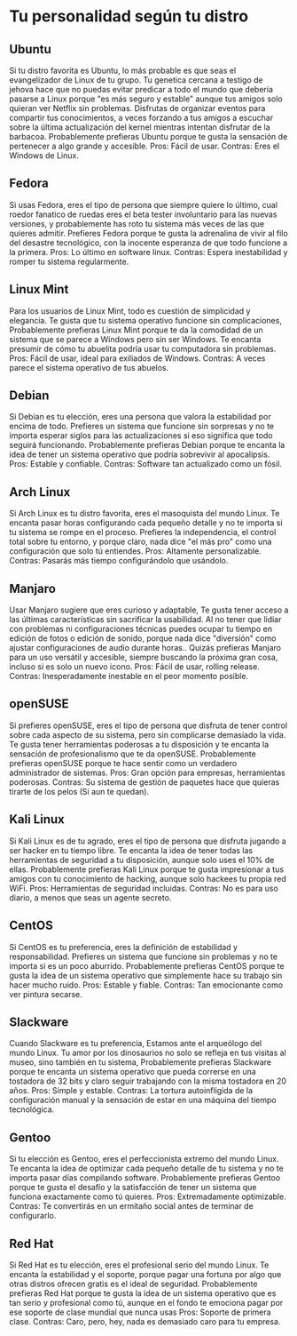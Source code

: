 	 	 	 	
# Tu personalidad según tu distro


## Ubuntu
Si tu distro favorita es Ubuntu, lo más probable es que seas el evangelizador de Linux de tu grupo. Tu genetica cercana a testigo de jehova hace que no puedas evitar predicar a todo el mundo que debería pasarse a Linux porque "es más seguro y estable" aunque tus amigos solo quieran ver Netflix sin problemas. Disfrutas de organizar eventos para compartir tus conocimientos, a veces forzando a tus amigos a escuchar sobre la última actualización del kernel mientras intentan disfrutar de la barbacoa. Probablemente prefieras Ubuntu porque te gusta la sensación de pertenecer a algo grande y accesible.
Pros: Fácil de usar.
Contras: Eres el Windows de Linux.

## Fedora
Si usas Fedora, eres el tipo de persona que siempre quiere lo último, cual roedor fanatico de ruedas eres el beta tester involuntario para las nuevas versiones, y probablemente has roto tu sistema más veces de las que quieres admitir. Prefieres Fedora porque te gusta la adrenalina de vivir al filo del desastre tecnológico, con la inocente esperanza de que todo funcione a la primera.
Pros: Lo último en software linux.
Contras: Espera inestabilidad y romper tu sistema regularmente.

## Linux Mint
Para los usuarios de Linux Mint, todo es cuestión de simplicidad y elegancia. Te gusta que tu sistema operativo funcione sin complicaciones, Probablemente prefieras Linux Mint porque te da la comodidad de un sistema que se parece a Windows pero sin ser Windows. Te encanta presumir de cómo tu abuelita podría usar tu computadora sin problemas.
Pros: Fácil de usar, ideal para exiliados de Windows.
Contras: A veces parece el sistema operativo de tus abuelos.

## Debian
Si Debian es tu elección, eres una persona que valora la estabilidad por encima de todo. Prefieres un sistema que funcione sin sorpresas y no te importa esperar siglos para las actualizaciones si eso significa que todo seguirá funcionando. Probablemente prefieras Debian porque te encanta la idea de tener un sistema operativo que podría sobrevivir al apocalipsis.
Pros: Estable y confiable.
Contras: Software tan actualizado como un fósil.

## Arch Linux
Si Arch Linux es tu distro favorita, eres el masoquista del mundo Linux. Te encanta pasar horas configurando cada pequeño detalle y no te importa si tu sistema se rompe en el proceso. Prefieres la independencia, el control total sobre tu entorno, y porque claro, nada dice "el más pro" como una configuración que solo tú entiendes.
Pros: Altamente personalizable.
Contras: Pasarás más tiempo configurándolo que usándolo.

## Manjaro
Usar Manjaro sugiere que eres curioso y adaptable, Te gusta tener acceso a las últimas características sin sacrificar la usabilidad. Al no tener que lidiar con problemas ni configuraciones técnicas puedes ocupar tu tiempo en edición de fotos o edición de sonido, porque nada dice "diversión" como ajustar configuraciones de audio durante horas.. Quizás prefieras Manjaro para un uso versátil y accesible, siempre buscando la próxima gran cosa, incluso si es solo un nuevo icono.
Pros: Fácil de usar, rolling release.
Contras: Inesperadamente inestable en el peor momento posible.

## openSUSE
Si prefieres openSUSE, eres el tipo de persona que disfruta de tener control sobre cada aspecto de su sistema, pero sin complicarse demasiado la vida. Te gusta tener herramientas poderosas a tu disposición y te encanta la sensación de profesionalismo que te da openSUSE. Probablemente prefieras openSUSE porque te hace sentir como un verdadero administrador de sistemas.
Pros: Gran opción para empresas, herramientas poderosas.
Contras: Su sistema de gestión de paquetes hace que quieras tirarte de los pelos (Si aun te quedan).

## Kali Linux
Si Kali Linux es de tu agrado, eres el tipo de persona que disfruta jugando a ser hacker en tu tiempo libre. Te encanta la idea de tener todas las herramientas de seguridad a tu disposición, aunque solo uses el 10% de ellas. Probablemente prefieras Kali Linux porque te gusta impresionar a tus amigos con tu conocimiento de hacking, aunque solo hackees tu propia red WiFi.
Pros: Herramientas de seguridad incluidas.
Contras: No es para uso diario, a menos que seas un agente secreto.

## CentOS
Si CentOS es tu preferencia, eres la definición de estabilidad y responsabilidad. Prefieres un sistema que funcione sin problemas y no te importa si es un poco aburrido. Probablemente prefieras CentOS porque te gusta la idea de un sistema operativo que simplemente hace su trabajo sin hacer mucho ruido.
Pros: Estable y fiable.
Contras: Tan emocionante como ver pintura secarse.

## Slackware
Cuando Slackware es tu preferencia, Estamos ante el arqueólogo del mundo Linux. Tu amor por los dinosaurios no solo se refleja en tus visitas al museo, sino también en tu sistema, Probablemente prefieras Slackware porque te encanta un sistema operativo que pueda correrse en una tostadora de 32 bits y claro seguir trabajando con la misma tostadora en 20 años.
Pros: Simple y estable.
Contras: La tortura autoinfligida de la configuración manual y la sensación de estar en una máquina del tiempo tecnológica.

## Gentoo
Si tu elección es Gentoo, eres el perfeccionista extremo del mundo Linux. Te encanta la idea de optimizar cada pequeño detalle de tu sistema y no te importa pasar días compilando software. Probablemente prefieras Gentoo porque te gusta el desafío y la satisfacción de tener un sistema que funciona exactamente como tú quieres.
Pros: Extremadamente optimizable.
Contras: Te convertirás en un ermitaño social antes de terminar de configurarlo.

## Red Hat
Si Red Hat es tu elección, eres el profesional serio del mundo Linux. Te encanta la estabilidad y el soporte, porque pagar una fortuna por algo que otras distros ofrecen gratis es el ideal de seguridad. Probablemente prefieras Red Hat porque te gusta la idea de un sistema operativo que es tan serio y profesional como tú, aunque en el fondo te emociona pagar por ese soporte de clase mundial que nunca usas
Pros: Soporte de primera clase.
Contras: Caro, pero, hey, nada es demasiado caro para tu empresa.
